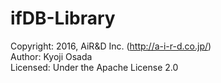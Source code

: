 # ifDB-Library

Copyright:   2016, AiR&D Inc. (http://a-i-r-d.co.jp/)<br>
Author:      Kyoji Osada<br>
Licensed:    Under the Apache License 2.0<br>
